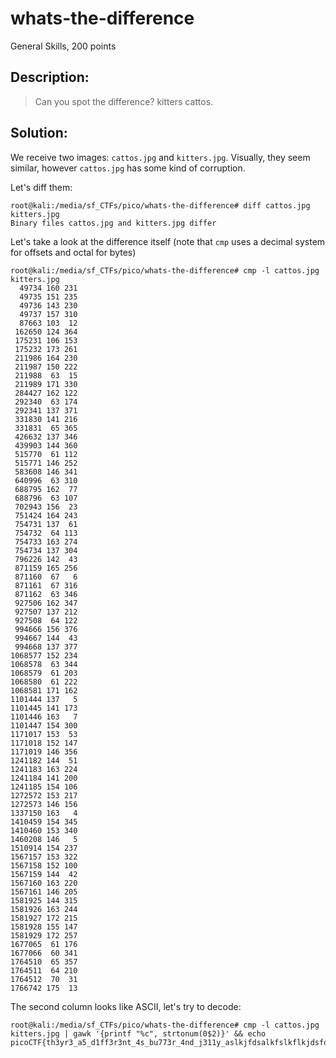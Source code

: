# whats-the-difference
General Skills, 200 points

## Description:
> Can you spot the difference? kitters cattos.


## Solution: 

We receive two images: `cattos.jpg` and `kitters.jpg`. Visually, they seem similar, however `cattos.jpg` has some kind of corruption.

Let's diff them:
```console
root@kali:/media/sf_CTFs/pico/whats-the-difference# diff cattos.jpg kitters.jpg
Binary files cattos.jpg and kitters.jpg differ
```

Let's take a look at the difference itself (note that `cmp` uses a decimal system for offsets and octal for bytes)
```console
root@kali:/media/sf_CTFs/pico/whats-the-difference# cmp -l cattos.jpg kitters.jpg
  49734 160 231
  49735 151 235
  49736 143 230
  49737 157 310
  87663 103  12
 162650 124 364
 175231 106 153
 175232 173 261
 211986 164 230
 211987 150 222
 211988  63  15
 211989 171 330
 284427 162 122
 292340  63 174
 292341 137 371
 331830 141 216
 331831  65 365
 426632 137 346
 439903 144 360
 515770  61 112
 515771 146 252
 583608 146 341
 640996  63 310
 688795 162  77
 688796  63 107
 702943 156  23
 751424 164 243
 754731 137  61
 754732  64 113
 754733 163 274
 754734 137 304
 796226 142  43
 871159 165 256
 871160  67   6
 871161  67 316
 871162  63 346
 927506 162 347
 927507 137 212
 927508  64 122
 994666 156 376
 994667 144  43
 994668 137 377
1068577 152 234
1068578  63 344
1068579  61 203
1068580  61 222
1068581 171 162
1101444 137   5
1101445 141 173
1101446 163   7
1101447 154 300
1171017 153  53
1171018 152 147
1171019 146 356
1241182 144  51
1241183 163 224
1241184 141 200
1241185 154 106
1272572 153 217
1272573 146 156
1337150 163   4
1410459 154 345
1410460 153 340
1460208 146   5
1510914 154 237
1567157 153 322
1567158 152 100
1567159 144  42
1567160 163 220
1567161 146 205
1581925 144 315
1581926 163 244
1581927 172 215
1581928 155 147
1581929 172 257
1677065  61 176
1677066  60 341
1764510  65 357
1764511  64 210
1764512  70  31
1766742 175  13
```

The second column looks like ASCII, let's try to decode:

```console
root@kali:/media/sf_CTFs/pico/whats-the-difference# cmp -l cattos.jpg kitters.jpg | gawk '{printf "%c", strtonum(0$2)}' && echo
picoCTF{th3yr3_a5_d1ff3r3nt_4s_bu773r_4nd_j311y_aslkjfdsalkfslkflkjdsfdszmz10548}
```
